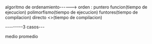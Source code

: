 algoritmo de ordenamiento------>
orden :
puntero funcion(tiempo de ejecucion)
polimorfismo(tiempo de ejecucion)
funtores(tiempo de compilacion)
directo <>(tiempo de compilacion)

---------3 casos---

medio
promedio
